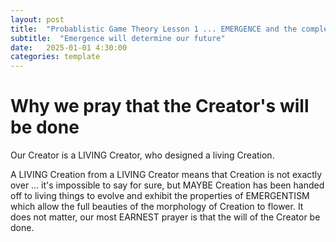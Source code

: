 ```yaml
---
layout: post
title:  "Probablistic Game Theory Lesson 1 ... EMERGENCE and the complexity of Life"
subtitle:  "Emergence will determine our future"
date:   2025-01-01 4:30:00
categories: template
---
```



# Why we pray that the Creator's will be done

Our Creator is a LIVING Creator, who designed a living Creation.

A LIVING Creation from a LIVING Creator means that Creation is not exactly over ... it's impossible to say for sure, but MAYBE Creation has been handed off to living things to evolve and exhibit the properties of EMERGENTISM which allow the full beauties of the morphology of Creation to flower. It does not matter, our most EARNEST prayer is that the will of the Creator be done.
